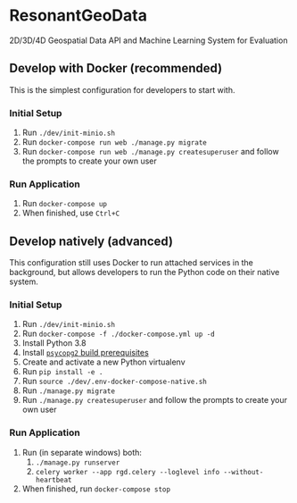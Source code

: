 # ResonantGeoData
2D/3D/4D Geospatial Data API and Machine Learning System for Evaluation

## Develop with Docker (recommended)

This is the simplest configuration for developers to start with.
### Initial Setup
1. Run `./dev/init-minio.sh`
2. Run `docker-compose run web ./manage.py migrate`
3. Run `docker-compose run web ./manage.py createsuperuser` and follow the prompts to create your own user

### Run Application
1. Run `docker-compose up`
2. When finished, use `Ctrl+C`

## Develop natively (advanced)
This configuration still uses Docker to run attached services in the background,
but allows developers to run the Python code on their native system.

### Initial Setup
1. Run `./dev/init-minio.sh`
2. Run `docker-compose -f ./docker-compose.yml up -d`
3. Install Python 3.8
4. Install [`psycopg2` build prerequisites](https://www.psycopg.org/docs/install.html#build-prerequisites)
5. Create and activate a new Python virtualenv
6. Run `pip install -e .`
7. Run `source ./dev/.env-docker-compose-native.sh`
8. Run `./manage.py migrate`
9. Run `./manage.py createsuperuser` and follow the prompts to create your own user

### Run Application
1. Run (in separate windows) both:
   1. `./manage.py runserver`
   2. `celery worker --app rgd.celery --loglevel info --without-heartbeat`
2.  When finished, run `docker-compose stop`
